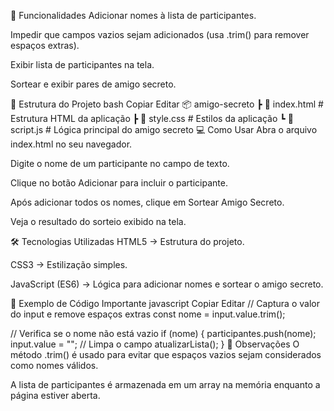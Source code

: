 
🚀 Funcionalidades
Adicionar nomes à lista de participantes.

Impedir que campos vazios sejam adicionados (usa .trim() para remover espaços extras).

Exibir lista de participantes na tela.

Sortear e exibir pares de amigo secreto.

📂 Estrutura do Projeto
bash
Copiar
Editar
📦 amigo-secreto
 ┣ 📜 index.html       # Estrutura HTML da aplicação
 ┣ 📜 style.css        # Estilos da aplicação
 ┗ 📜 script.js        # Lógica principal do amigo secreto
💻 Como Usar
Abra o arquivo index.html no seu navegador.

Digite o nome de um participante no campo de texto.

Clique no botão Adicionar para incluir o participante.

Após adicionar todos os nomes, clique em Sortear Amigo Secreto.

Veja o resultado do sorteio exibido na tela.

🛠 Tecnologias Utilizadas
HTML5 → Estrutura do projeto.

CSS3 → Estilização simples.

JavaScript (ES6) → Lógica para adicionar nomes e sortear o amigo secreto.

📜 Exemplo de Código Importante
javascript
Copiar
Editar
// Captura o valor do input e remove espaços extras
const nome = input.value.trim();

// Verifica se o nome não está vazio
if (nome) {
    participantes.push(nome);
    input.value = ""; // Limpa o campo
    atualizarLista();
}
📌 Observações
O método .trim() é usado para evitar que espaços vazios sejam considerados como nomes válidos.

A lista de participantes é armazenada em um array na memória enquanto a página estiver aberta.
